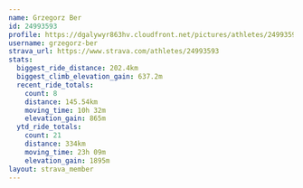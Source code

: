 ```yaml
---
name: Grzegorz Ber
id: 24993593
profile: https://dgalywyr863hv.cloudfront.net/pictures/athletes/24993593/7453165/11/large.jpg
username: grzegorz-ber
strava_url: https://www.strava.com/athletes/24993593
stats:
  biggest_ride_distance: 202.4km
  biggest_climb_elevation_gain: 637.2m
  recent_ride_totals:
    count: 8
    distance: 145.54km
    moving_time: 10h 32m
    elevation_gain: 865m
  ytd_ride_totals:
    count: 21
    distance: 334km
    moving_time: 23h 09m
    elevation_gain: 1895m
layout: strava_member
--- 
```


